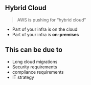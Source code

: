 ## Hybrid Cloud
>AWS is pushing for “hybrid cloud”

- Part of your infra is on the cloud
- Part of your infra is **on-premises**

## This can be due to
- Long cloud migrations
- Security requirements
- compliance requirements
- IT strategy